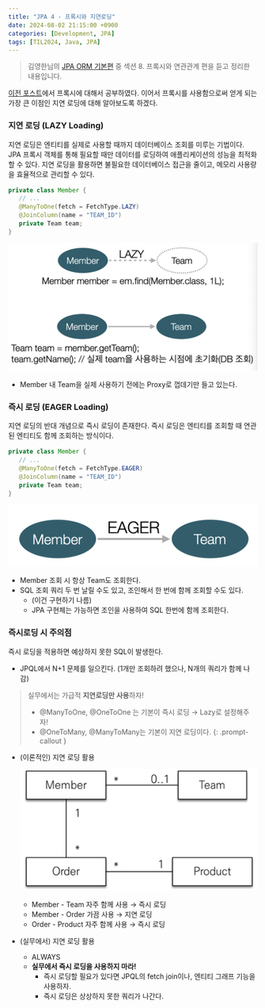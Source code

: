 ```yaml
---
title: "JPA 4 - 프록시와 지연로딩"
date: 2024-08-02 21:15:00 +0900
categories: [Development, JPA]
tags: [TIL2024, Java, JPA]
---
```

> 김영한님의 [JPA ORM 기본편](https://www.inflearn.com/course/ORM-JPA-Basic) 중 섹션 8. 프록시와 연관관계 편을 듣고 정리한 내용입니다.

[이전 포스트](https://counttoten.github.io/posts/jpa-orm-3/)에서 프록시에 대해서 공부하였다.
이어서 프록시를 사용함으로써 얻게 되는 가장 큰 이점인 지연 로딩에 대해 알아보도록 하겠다.

### 지연 로딩 (LAZY Loading)

지연 로딩은 엔티티를 실제로 사용할 때까지 데이터베이스 조회를 미루는 기법이다.
JPA 프록시 객체를 통해 필요할 때만 데이터를 로딩하여 애플리케이션의 성능을 최적화할 수 있다.
지연 로딩을 활용하면 불필요한 데이터베이스 접근을 줄이고, 메모리 사용량을 효율적으로 관리할 수 있다.

```java
private class Member {
   // ...
   @ManyToOne(fetch = FetchType.LAZY)
   @JoinColumn(name = "TEAM_ID")
   private Team team;
}
```
![alt text](../assets/post-images/jpa-orm-15.png)

- Member 내 Team을 실제 사용하기 전에는 Proxy로 껍데기만 들고 있는다.

### 즉시 로딩 (EAGER Loading)

지연 로딩의 반대 개념으로 즉시 로딩이 존재한다.
즉시 로딩은 엔티티를 조회할 때 연관된 엔티티도 함께 조회하는 방식이다.

```java
private class Member {
   // ...
   @ManyToOne(fetch = FetchType.EAGER)
   @JoinColumn(name = "TEAM_ID")
   private Team team;
}
```

![big-img](../assets/post-images/jpa-orm-16.png)

- Member 조회 시 항상 Team도 조회한다.
- SQL 조회 쿼리 두 번 날릴 수도 있고, 조인해서 한 번에 함께 조회할 수도 있다.
    - (이건 구현하기 나름)
    - JPA 구현체는 가능하면 조인을 사용하여 SQL 한번에 함께 조회한다.

### 즉시로딩 시 주의점

즉시 로딩을 적용하면 예상하지 못한 SQL이 발생한다.

- JPQL에서 N+1 문제를 일으킨다. (1개만 조회하려 했으나, N개의 쿼리가 함께 나감)

> 실무에서는 가급적 **지연로딩만 사용**하자!
>
> - @ManyToOne, @OneToOne 는 기본이 즉시 로딩 → Lazy로 설정해주자!
> - @OneToMany, @ManyToMany는 기본이 지연 로딩이다.
{: .prompt-callout }

- (이론적인) 지연 로딩 활용
    
    ![middle-img](../assets/post-images/jpa-orm-17.png)
    
    - Member - Team 자주 함께 사용 → 즉시 로딩
    - Member - Order 가끔 사용 → 지연 로딩
    - Order - Product 자주 함께 사용 → 즉시 로딩
- (실무에서) 지연 로딩 활용
    - ALWAYS
    - **실무에서 즉시 로딩을 사용하지 마라!**
        - 즉시 로딩할 필요가 있다면 JPQL의 fetch join이나, 엔티티 그래프 기능을 사용하자.
        - 즉시 로딩은 상상하지 못한 쿼리가 나간다.